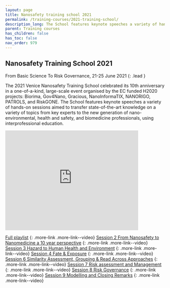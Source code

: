 ```yaml
---
layout: page
title: Nanosafety training school 2021
permalink: /training-courses/2021-training-school/
description_long: The School features keynote speeches a variety of hands-on sessions aimed to transfer state-of-the-art knowledge on a variety of topics from key experts to the new generation of nano-environmental, health and safety, and biomedicine professionals, using interprofessional education.
parent: Training courses
has_children: false
has_toc: false
nav_order: 979
---
```


## Nanosafety Training School 2021
From Basic Science To Risk Governance, 21-25 June 2021
{: .lead }

The 2021 Venice Nanosafety Training School celebrated its 10th anniversary in a one-of-a-kind, large-scale event organised by the EC funded H2020 projects: Biorima, Gov4Nano, Gracious, NanoInformaTIX, NANORIGO, PATROLS, and RiskGONE. The School features keynote speeches a variety of hands-on sessions aimed to transfer state-of-the-art knowledge on a variety of topics from key experts to the new generation of nano-environmental, health and safety, and biomedicine professionals, using interprofessional education.

<iframe width="420" height="315" src="https://www.youtube.com/embed/QQuj3132ZO4" frameborder="0" allowfullscreen="allowfullscreen">&nbsp;</iframe>

[Full playlist](https://www.youtube.com/playlist?list=PLDBSs2loZJ3_71mwTb_U_uRLrpzwDviEW)
{: .more-link .more-link--video}
[Session 2 From Nanosafety to Nanomedicine a 10 year perspective](https://www.youtube.com/watch?v=O0N7I_E0aNo)
{: .more-link .more-link--video}
[Session 3 Hazard to Human Health and Environment](https://www.youtube.com/watch?v=yEnOA9ATDA)
{: .more-link .more-link--video}
[Session 4 Fate & Exposure](https://www.youtube.com/watch?v=m-KISycmgjk)
{: .more-link .more-link--video}
[Session 6 Similarity Assessment, Grouping & Read Across Approaches](https://www.youtube.com/watch?v=O0N7I_E0aNo)
{: .more-link .more-link--video}
[Session 7 Risk assessment and Management](https://www.youtube.com/watch?v=fxTVwpa4oww)
{: .more-link .more-link--video}
[Session 8 Risk Governance](https://www.youtube.com/watch?v=2yDgmajldW0)
{: .more-link .more-link--video}
[Session 9 Modelling and Closing Remarks](https://www.youtube.com/watch?v=rFc8AxnRmnc)
{: .more-link .more-link--video}

